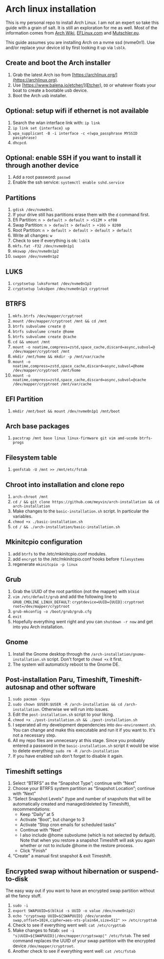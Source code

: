 # Arch linux installation
This is my personal repo to install Arch Linux. I am not an expert so take this guide with a grain of salt. It is still an exploration for me as well. Most of the information comes from [Arch Wiki](https://wiki.archlinux.org/), [EFLinux.com](https://eflinux.com/) and [Mutschler.eu](https://mutschler.eu/).

This guide assumes you are installing Arch on a nvme ssd (nvme0n1). Use and/or replace your device id by first looking it up via `lsblk`.

## Create and boot the Arch installer
1. Grab the latest Arch iso from [https://archlinux.org/](https://archlinux.org).
2. Use [https://www.balena.io/etcher/](Etcher), `DD` or whatever floats your boat to create a bootable usb device.
3. Boot the Arch usb installer.

## Optional: setup wifi if ethernet is not available
1. Search the wlan interface link with: `ip link`
2. `ip link set {interface} up`
3. `wpa_supplicant -B -i interface -c <(wpa_passphrase MYSSID passphrase)`
4. `dhcpcd`.

## Optional: enable SSH if you want to install it through another device
1. Add a root password: `passwd`
2. Enable the ssh service: `systemctl enable sshd.service`

## Partitions
1. `gdisk /dev/nvme0n1`.
2. If your drive still has partitions erase them with the `d` command first.
3. Efi Partition: `n > default > default > +512M > ef00`
4. Swap Partition: `n > default > default > +16G > 8200`
5. Root Partition: `n > default > default > default > default`
6. Write all changes: `w`
7. Check to see if everything is ok: `lsblk`
8. `mkfs.fat -F32 /dev/nvme0n1p1`
9. `mkswap /dev/nvme0n1p2`
10. `swapon /dev/nvme0n1p2`

## LUKS
1. `cryptsetup luksFormat /dev/nvme0n1p3`
2. `cryptsetup luksOpen /dev/nvme0n1p3 cryptroot`

## BTRFS
1. `mkfs.btrfs /dev/mapper/cryptroot`
2. `mount /dev/mapper/cryptroot /mnt && cd /mnt`
3. `btrfs subvolume create @`
4. `btrfs subvolume create @home`
5. `btrfs subvolume create @cache`
6. `cd && umount /mnt`
7. `mount -o noatime,compress=zstd,space_cache,discard=async,subvol=@ /dev/mapper/cryptroot /mnt`
8. `mkdir /mnt/home && mkdir -p /mnt/var/cache`
9. `mount -o noatime,compress=zstd,space_cache,discard=async,subvol=@home /dev/mapper/cryptroot /mnt/home`
10. `mount -o noatime,compress=zstd,space_cache,discard=async,subvol=@cache /dev/mapper/cryptroot /mnt/var/cache`

## EFI Partition
1. `mkdir /mnt/boot && mount /dev/nvme0n1p1 /mnt/boot`

## Arch base packages
1. `pacstrap /mnt base linux linux-firmware git vim amd-ucode btrfs-progs`

## Filesystem table
1. `genfstab -U /mnt >> /mnt/etc/fstab`

## Chroot into installation and clone repo
1. `arch-chroot /mnt`
2. `cd / && git clone https://github.com/meyvin/arch-installation && cd arch-installation`
3. Make changes to the `basic-installation.sh` script. In particular the variables.
4. `chmod +x ./basic-installation.sh`
5. `cd / && ./arch-installation/basic-installation.sh`

## Mkinitcpio configuration
1. add `btrfs` to the /etc/mkinitcpio.conf modules.
2. add `encrypt` to the /etc/mkinitcpio.conf hooks before `filesystems`
3. regenerate `mkinitcpio -p linux`

## Grub
1. Grab the UUID of the root partition (not the mapper) with `blkid`
2. `vim /etc/default/grub` and add the following line to `GRUB_CMDLINE_LINUX_DEFAULT`: `cryptdevice=UUID={UUID}:cryptroot root=/dev/mapper/cryptroot`
3. `grub-mkconfig -o /boot/grub/grub.cfg`
4. `exit`
5. Hopefully everything went right and you can `shutdown -r now` and get into you Arch installation.

## Gnome
1. Install the Gnome desktop through the `/arch-installation/gnome-installation.sh` script. Don't forget to `chmod +x` it first.
2. The system will automaticly reboot to the Gnome DE.

## Post-installation Paru, Timeshift, Timeshift-autosnap and other software
1. `sudo pacman -Syyu`
2. `sudo chown $USER:$USER -R /arch-installation && cd /arch-installation`. Otherwise we will run into issues.
3. Edit the `post-installation.sh` script to your liking.
4. `chmod +x ./post-installation.sh && ./post-installation.sh`
5. I seperated all my development dependencies into `dev-environment.sh`. You can change and make this executable and run it if you want to. It's not a necessary step.
6. All my repo files are unnecesary at this stage. Since you probably entered a password in the `basic-installation.sh` script it would be wise to delete everything: `sudo rm -R /arch-installation`
7. If you have enabled ssh don't forget to disable it again.

## Timeshift settings
1. Select “BTRFS” as the “Snapshot Type”; continue with “Next”
2. Choose your BTRFS system partition as “Snapshot Location”; continue with “Next”
3. “Select Snapshot Levels” (type and number of snapshots that will be automatically created and managed/deleted by Timeshift), recommendations:
    - Keep “Daily” at 5
    - Activate “Boot”, but change to 3
    - Activate “Stop cron emails for scheduled tasks”
    - Continue with “Next”
    - I also include @home subvolume (which is not selected by default). Note that when you restore a snapshot Timeshift will ask you again whether or not to include @home in the restore process.
    - Click “Finish”
4. “Create” a manual first snapshot & exit Timeshift.

## Encrypted swap without hibernation or suspend-to-disk
The easy way out if you want to have an encrypted swap partition without all the fancy stuff.

1. `sudo -i`
2. `export SWAPUUID=$(blkid -s UUID -o value /dev/nvme0n1p2)`
3. `echo "cryptswap UUID=${SWAPUUID} /dev/urandom swap,offset=1024,cipher=aes-xts-plain64,size=512" >> /etc/crypttab`
4. Check to see if everything went well: `cat /etc/crypttab`
5. Make changes to fstab: `sed -i "s|UUID=${SWAPUUID}|/dev/mapper/cryptswap|" /etc/fstab`. The sed command replaces the UUID of your swap partition with the encrypted device `/dev/mapper/cryptroot`.
6. Another check to see if everything went well: `cat /etc/fstab`
